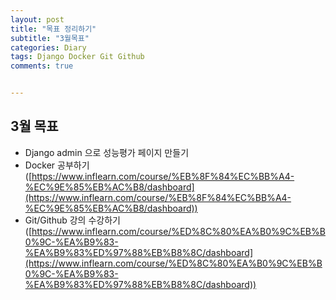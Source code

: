 ```yaml
---
layout: post
title: "목표 정리하기"
subtitle: "3월목표"
categories: Diary
tags: Django Docker Git Github
comments: true


---
```

## 3월 목표

- Django admin 으로 성능평가 페이지 만들기
- Docker 공부하기([https://www.inflearn.com/course/%EB%8F%84%EC%BB%A4-%EC%9E%85%EB%AC%B8/dashboard](https://www.inflearn.com/course/%EB%8F%84%EC%BB%A4-%EC%9E%85%EB%AC%B8/dashboard))
- Git/Github 강의 수강하기([https://www.inflearn.com/course/%ED%8C%80%EA%B0%9C%EB%B0%9C-%EA%B9%83-%EA%B9%83%ED%97%88%EB%B8%8C/dashboard](https://www.inflearn.com/course/%ED%8C%80%EA%B0%9C%EB%B0%9C-%EA%B9%83-%EA%B9%83%ED%97%88%EB%B8%8C/dashboard))
